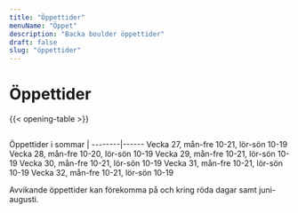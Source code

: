```yaml
---
title: "Öppettider"
menuName: "Öppet"
description: "Backa boulder öppettider"
draft: false
slug: "öppettider"
---
```


# Öppettider

{{< opening-table >}}

##




Öppettider i sommar    |
--------|------
Vecka 27, mån-fre 10-21, lör-sön 10-19
Vecka 28, mån-fre 10-20, lör-sön 10-19
Vecka 29, mån-fre 10-21, lör-sön 10-19
Vecka 30, mån-fre 10-21, lör-sön 10-19
Vecka 31, mån-fre 10-21, lör-sön 10-19
Vecka 32, mån-fre 10-21, lör-sön 10-19

<!-- 
You can use this template for temporary opening hours.
Copy paste the following to below the opening-table obove 

##

Öppettider under påsken    | 
--------|------
Långfredagen     | 10-19
Påskafton   | 10-19
Påskdagen | 10-19
Annandag påsk | 10-19
-->

Avvikande öppettider kan förekomma på och kring röda dagar samt juni-augusti.

